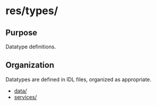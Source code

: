 # res/types/

## Purpose

Datatype definitions.


## Organization

Datatypes are defined in IDL files, organized as appropriate. 

- [data/](data/README.md)
- [services/](services/README.md)
